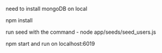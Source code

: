 need to install mongoDB on local

npm install

run seed with the command - node app/seeds/seed_users.js


npm start and run on localhost:6019
